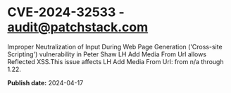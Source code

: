 # CVE-2024-32533 - audit@patchstack.com

Improper Neutralization of Input During Web Page Generation ('Cross-site Scripting') vulnerability in Peter Shaw LH Add Media From Url allows Reflected XSS.This issue affects LH Add Media From Url: from n/a through 1.22.



**Publish date:** 2024-04-17
